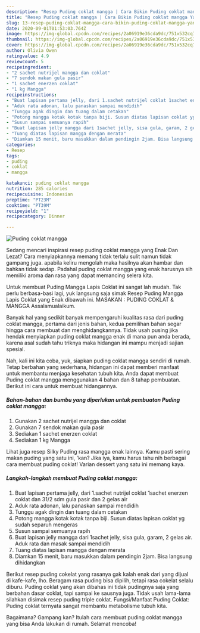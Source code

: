 ```yaml
---
description: "Resep Puding coklat mangga | Cara Bikin Puding coklat mangga Yang Bikin Ngiler"
title: "Resep Puding coklat mangga | Cara Bikin Puding coklat mangga Yang Bikin Ngiler"
slug: 13-resep-puding-coklat-mangga-cara-bikin-puding-coklat-mangga-yang-bikin-ngiler
date: 2020-09-01T01:53:03.764Z
image: https://img-global.cpcdn.com/recipes/2a06919e36cda9dc/751x532cq70/puding-coklat-mangga-foto-resep-utama.jpg
thumbnail: https://img-global.cpcdn.com/recipes/2a06919e36cda9dc/751x532cq70/puding-coklat-mangga-foto-resep-utama.jpg
cover: https://img-global.cpcdn.com/recipes/2a06919e36cda9dc/751x532cq70/puding-coklat-mangga-foto-resep-utama.jpg
author: Olivia Owen
ratingvalue: 4.9
reviewcount: 5
recipeingredient:
- "2 sachet nutrijel mangga dan coklat"
- "7 sendok makan gula pasir"
- "1 sachet enerzen coklat"
- "1 kg Mangga"
recipeinstructions:
- "Buat lapisan pertama jelly, dari 1.sachet nutrijel coklat 1sachet enerzen coklat dan 31/2 sdm gula pasir dan 2 gelas air"
- "Aduk rata adonan, lalu panaskan sampai mendidih"
- "Tunggu agak dingin dan tuang dalam cetakan"
- "Potong mangga kotak kotak tanpa biji. Susun diatas lapisan coklat yg sudah separuh mengeras"
- "Susun sampai semuanya rapih"
- "Buat lapisan jelly mangga dari 1sachet jelly, sisa gula, garam, 2 gelas air. Aduk rata dan masak sampai mendidih"
- "Tuang diatas lapisan mangga dengan merata"
- "Diamkan 15 menit, baru masukkan dalam pendingin 2jam. Bisa langsung dihidangkan"
categories:
- Resep
tags:
- puding
- coklat
- mangga

katakunci: puding coklat mangga 
nutrition: 285 calories
recipecuisine: Indonesian
preptime: "PT23M"
cooktime: "PT39M"
recipeyield: "1"
recipecategory: Dinner

---
```



![Puding coklat mangga](https://img-global.cpcdn.com/recipes/2a06919e36cda9dc/751x532cq70/puding-coklat-mangga-foto-resep-utama.jpg)

Sedang mencari inspirasi resep puding coklat mangga yang Enak Dan Lezat? Cara menyiapkannya memang tidak terlalu sulit namun tidak gampang juga. apabila keliru mengolah maka hasilnya akan hambar dan bahkan tidak sedap. Padahal puding coklat mangga yang enak harusnya sih memiliki aroma dan rasa yang dapat memancing selera kita.

Untuk membuat Puding Mangga Lapis Coklat ini sangat lah mudah. Tak perlu berbasa-basi lagi, yuk langsung saja simak Resep Puding Mangga Lapis Coklat yang Enak dibawah ini. MASAKAN : PUDING COKLAT &amp; MANGGA Assalamualaikum.

Banyak hal yang sedikit banyak mempengaruhi kualitas rasa dari puding coklat mangga, pertama dari jenis bahan, kedua pemilihan bahan segar hingga cara membuat dan menghidangkannya. Tidak usah pusing jika hendak menyiapkan puding coklat mangga enak di mana pun anda berada, karena asal sudah tahu triknya maka hidangan ini mampu menjadi sajian spesial.


Nah, kali ini kita coba, yuk, siapkan puding coklat mangga sendiri di rumah. Tetap berbahan yang sederhana, hidangan ini dapat memberi manfaat untuk membantu menjaga kesehatan tubuh kita. Anda dapat membuat Puding coklat mangga menggunakan 4 bahan dan 8 tahap pembuatan. Berikut ini cara untuk membuat hidangannya.

<!--inarticleads1-->

##### Bahan-bahan dan bumbu yang diperlukan untuk pembuatan Puding coklat mangga:

1. Gunakan 2 sachet nutrijel mangga dan coklat
1. Gunakan 7 sendok makan gula pasir
1. Sediakan 1 sachet enerzen coklat
1. Sediakan 1 kg Mangga


Lihat juga resep Silky Puding rasa mangga enak lainnya. Kamu pasti sering makan puding yang satu ini, &#39;kan? Jika iya, kamu harus tahu nih berbagai cara membuat puding coklat! Varian dessert yang satu ini memang kaya. 

<!--inarticleads2-->

##### Langkah-langkah membuat Puding coklat mangga:

1. Buat lapisan pertama jelly, dari 1.sachet nutrijel coklat 1sachet enerzen coklat dan 31/2 sdm gula pasir dan 2 gelas air
1. Aduk rata adonan, lalu panaskan sampai mendidih
1. Tunggu agak dingin dan tuang dalam cetakan
1. Potong mangga kotak kotak tanpa biji. Susun diatas lapisan coklat yg sudah separuh mengeras
1. Susun sampai semuanya rapih
1. Buat lapisan jelly mangga dari 1sachet jelly, sisa gula, garam, 2 gelas air. Aduk rata dan masak sampai mendidih
1. Tuang diatas lapisan mangga dengan merata
1. Diamkan 15 menit, baru masukkan dalam pendingin 2jam. Bisa langsung dihidangkan


Berikut resep puding cokelat yang rasanya gak kalah enak dari yang dijual di kafe-kafe, lho. Beragam rasa puding bisa dipilih, tetapi rasa cokelat selalu diburu. Puding coklat yang akan dibahas ini tidak pudingnya saja yang berbahan dasar coklat, tapi sampai ke sausnya juga. Tidak usah lama-lama silahkan disimak resep puding triple coklat. Fungsi/Manfaat Puding Coklat: Puding coklat ternyata sangat membantu metabolisme tubuh kita. 

Bagaimana? Gampang kan? Itulah cara membuat puding coklat mangga yang bisa Anda lakukan di rumah. Selamat mencoba!
